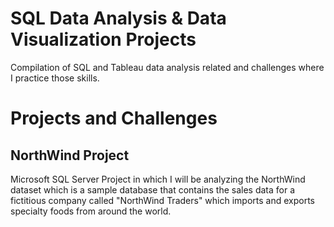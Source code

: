 # SQL Data Analysis & Data Visualization Projects
Compilation of SQL and Tableau data analysis related and challenges where I practice those skills.

# Projects and Challenges
## NorthWind Project
Microsoft SQL Server Project in which I will be analyzing the NorthWind dataset which is a sample database that contains the sales data for a fictitious company called "NorthWind Traders" which imports and exports specialty foods from around the world.
